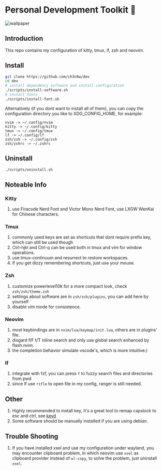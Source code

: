 # Personal Development Toolkit 📡

![wallpaper](./wallpaper.png)

## Introduction

This repo contains my configuration of kitty, tmux, lf, zsh and neovim.

## Install

```bash
git clone https://github.com/ch3n9w/dev
cd dev
# install dependency software and install configuration
./scripts/install-software.sh
# install fonts
./scripts/install-font.sh
```

Alternatively (if you dont want to install all of them), you can copy the configuration directory you like to XDG_CONFIG_HOME, for example:

```
nvim -> ~/.config/nvim
kitty -> ~/.config/kitty
tmux -> ~/.config/tmux
lf -> ~/.config/lf
zsh/zsh -> ~/.config/zsh
zsh/zshrc -> ~/.zshrc
```

## Uninstall

```bash
./scripts/uninstall.sh
```

## Noteable Info

### Kitty

1. use Firacode Nerd Font and Victor Mono Nerd Font, use LXGW WenKai for Chinese characters.

### Tmux

1. commonly used keys are set as shortcuts that dont require prefix key, which can still be used though
2. Ctrl-hjkl and Ctrl-q can be used both in tmux and vim for window operations.
3. use tmux-continuum and resurrect to restore workspaces.
4. If you get dizzy remembering shortcuts, just use your mouse.

### Zsh

1. customize powerlevel10k for a more compact look, check `zsh/zsh/theme.zsh`
2. settings about software are in `zsh/zsh/plugins`, you can add here by yourself
3. disable vim mode for consistence.

### Neovim

1. most keybindings are in `nvim/lua/keymap/init.lua`, others are in plugins' file.
2. disgard f/F t/T inline search and only use global search enhanced by flash.nvim.
3. the completion behavior simulate vscode's, which is more intuitive:)

### lf

1. integrate with fzf, you can press `f` to fuzzy search files and directories from pwd
2. since lf use `rifle` to open file in my config, ranger is still needed.

## Other

1. Highly recommended to install key, it's a great tool to remap capslock to esc and ctrl, see [keyd](https://github.com/rvaiya/keyd)
2. Some software should be manually installed if you are using debian.

## Trouble Shooting

1. If you have installed xsel and use my configuration under wayland, you may encounter clipboard problem, in which neovim use `xsel` as clipboard provider instead of `wl-copy`, to solve the problem, just uninstall `xsel`.

